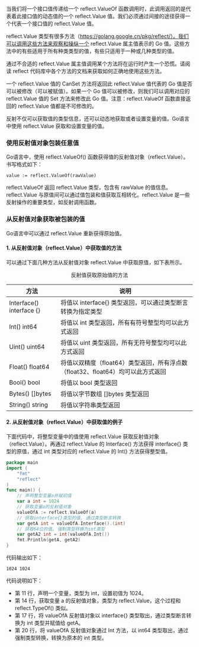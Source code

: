 当我们将一个接口值传递给一个 reflect.ValueOf 函数调用时，此调用返回的是代表着此接口值的动态值的一个 reflect.Value 值。我们必须通过间接的途径获得一个代表一个接口值的 reflect.Value 值。

reflect.Value 类型有很多方法（https://golang.google.cn/pkg/reflect/）。我们可以调用这些方法来观察和操纵一个 reflect.Value 属主值表示的 Go 值。这些方法中的有些适用于所有种类类型的值，有些只适用于一种或几种类型的值。

通过不合适的 reflect.Value 属主值调用某个方法将在运行时产生一个恐慌。请阅读 reflect 代码库中各个方法的文档来获取如何正确地使用这些方法。

一个 reflect.Value 值的 CanSet 方法将返回此 reflect.Value 值代表的 Go 值是否可以被修改（可以被赋值）。如果一个 Go 值可以被修改，则我们可以调用对应的 reflect.Value 值的 Set 方法来修改此 Go 值。注意：reflect.ValueOf 函数直接返回的 reflect.Value 值都是不可修改的。

反射不仅可以获取值的类型信息，还可以动态地获取或者设置变量的值。Go语言中使用 reflect.Value 获取和设置变量的值。

### 使用反射值对象包装任意值
Go语言中，使用 reflect.ValueOf() 函数获得值的反射值对象（reflect.Value）。书写格式如下：

    value := reflect.ValueOf(rawValue)

reflect.ValueOf 返回 reflect.Value 类型，包含有 rawValue 的值信息。reflect.Value 与原值间可以通过值包装和值获取互相转化。reflect.Value 是一些反射操作的重要类型，如反射调用函数。

### 从反射值对象获取被包装的值
Go语言中可以通过 reflect.Value 重新获得原始值。
#### 1. 从反射值对象（reflect.Value）中获取值的方法
可以通过下面几种方法从反射值对象 reflect.Value 中获取原值，如下表所示。

<div style="text-align: center;">反射值获取原始值的方法</div>

|方法|说明|
|---|---|
|Interface() interface {}|	将值以 interface{} 类型返回，可以通过类型断言转换为指定类型|
|Int() int64|	将值以 int 类型返回，所有有符号整型均可以此方式返回|
|Uint() uint64|	将值以 uint 类型返回，所有无符号整型均可以此方式返回|
|Float() float64|	将值以双精度（float64）类型返回，所有浮点数（float32、float64）均可以此方式返回|
|Bool() bool|	将值以 bool 类型返回|
|Bytes() []bytes|	将值以字节数组 []bytes 类型返回|
|String() string|	将值以字符串类型返回|

#### 2. 从反射值对象（reflect.Value）中获取值的例子
下面代码中，将整型变量中的值使用 reflect.Value 获取反射值对象（reflect.Value）。再通过 reflect.Value 的 Interface() 方法获得 interface{} 类型的原值，通过 int 类型对应的 reflect.Value 的 Int() 方法获得整型值。
```go
package main
import (
    "fmt"
    "reflect"
)
func main() {
    // 声明整型变量a并赋初值
    var a int = 1024
    // 获取变量a的反射值对象
    valueOfA := reflect.ValueOf(a)
    // 获取interface{}类型的值, 通过类型断言转换
    var getA int = valueOfA.Interface().(int)
    // 获取64位的值, 强制类型转换为int类型
    var getA2 int = int(valueOfA.Int())
    fmt.Println(getA, getA2)
}
```

代码输出如下：

    1024 1024

代码说明如下：
- 第 11 行，声明一个变量，类型为 int，设置初值为 1024。
- 第 14 行，获取变量 a 的反射值对象，类型为 reflect.Value，这个过程和 reflect.TypeOf() 类似。
- 第 17 行，将 valueOfA 反射值对象以 interface{} 类型取出，通过类型断言转换为 int 类型并赋值给 getA。
- 第 20 行，将 valueOfA 反射值对象通过 Int 方法，以 int64 类型取出，通过强制类型转换，转换为原本的 int 类型。










